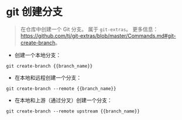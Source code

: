 # git 创建分支

> 在仓库中创建一个 Git 分支。
> 属于 `git-extras`。
> 更多信息：<https://github.com/tj/git-extras/blob/master/Commands.md#git-create-branch>。

- 创建一个本地分支：

`git create-branch {{branch_name}}`

- 在本地和远程创建一个分支：

`git create-branch --remote {{branch_name}}`

- 在本地和上游（通过分叉）创建一个分支：

`git create-branch --remote upstream {{branch_name}}`